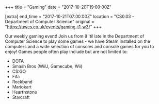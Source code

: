 +++
title = "Gaming"
date = "2017-10-20T19:00:00Z"

[extra]
end_time = "2017-10-21T07:00:00Z"
location = "CS0.03 - Department of Computer Science"
original = "https://uwcs.co.uk/events/gaming-t1-w3/"
+++

Our weekly gaming event\! Join us from 8 'til late in the Department of Computer Science to play some games - we have Steam installed on the computers and a wide selection of consoles and console games for you to enjoy\! Games people often play include but are not limited to:

  - DOTA  
  - Smash Bros (WiiU, Gamecube, Wii)  
  - CS:GO  
  - Fifa  
  - Rockband  
  - Mariokart  
  - Hearthstone  
  - Starcraft

